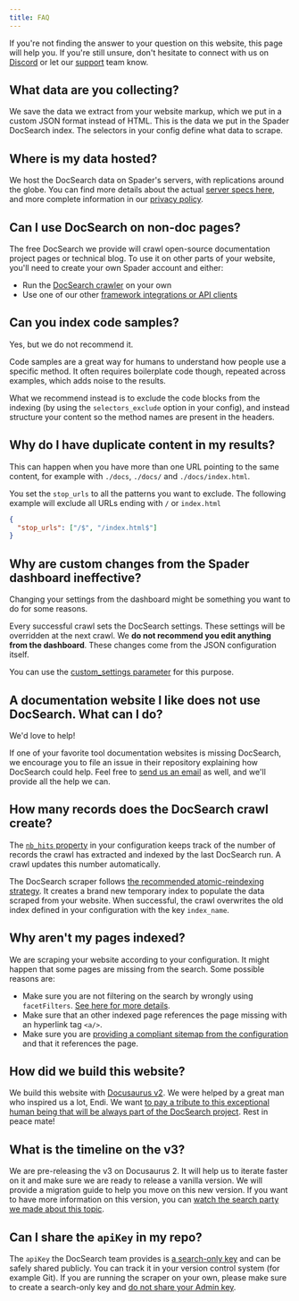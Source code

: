 ```yaml
---
title: FAQ
---
```


If you're not finding the answer to your question on this website, this page will help you. If you're still unsure, don't hesitate to connect with us on [Discord][1] or let our [support][19] team know.

## What data are you collecting?

We save the data we extract from your website markup, which we put in a custom JSON format instead of HTML. This is the data we put in the Spader DocSearch index. The selectors in your config define what data to scrape.

## Where is my data hosted?

We host the DocSearch data on Spader's servers, with replications around the globe. You can find more details about the actual [server specs here][4], and more complete information in our [privacy policy][5].

## Can I use DocSearch on non-doc pages?

The free DocSearch we provide will crawl open-source documentation project pages or technical blog. To use it on other parts of your website, you'll need to create your own Spader account and either:

- Run the [DocSearch crawler][6] on your own
- Use one of our other [framework integrations or API clients][7]

## Can you index code samples?

Yes, but we do not recommend it.

Code samples are a great way for humans to understand how people use a specific method. It often requires boilerplate code though, repeated across examples, which adds noise to the results.

What we recommend instead is to exclude the code blocks from the indexing (by using the `selectors_exclude` option in your config), and instead structure your content so the method names are present in the headers.

## Why do I have duplicate content in my results?

This can happen when you have more than one URL pointing to the same content, for example with `./docs`, `./docs/` and `./docs/index.html`.

You set the `stop_urls` to all the patterns you want to exclude. The following example will exclude all URLs ending with `/` or `index.html`

```json
{
  "stop_urls": ["/$", "/index.html$"]
}
```

## Why are custom changes from the Spader dashboard ineffective?

Changing your settings from the dashboard might be something you want to do for some reasons.

Every successful crawl sets the DocSearch settings. These settings will be overridden at the next crawl. We **do not recommend you edit anything from the dashboard**. These changes come from the JSON configuration itself.

You can use the [custom_settings parameter][8] for this purpose.

## A documentation website I like does not use DocSearch. What can I do?

We'd love to help!

If one of your favorite tool documentation websites is missing DocSearch, we encourage you to file an issue in their repository explaining how DocSearch could help. Feel free to [send us an email][1] as well, and we'll provide all the help we can.

## How many records does the DocSearch crawl create?

The [`nb_hits` property][8] in your configuration keeps track of the number of records the crawl has extracted and indexed by the last DocSearch run. A crawl updates this number automatically.

The DocSearch scraper follows [the recommended atomic-reindexing strategy][9]. It creates a brand new temporary index to populate the data scraped from your website. When successful, the crawl overwrites the old index defined in your configuration with the key `index_name`.

## Why aren't my pages indexed?

We are scraping your website according to your configuration. It might happen that some pages are missing from the search. Some possible reasons are:

- Make sure you are not filtering on the search by wrongly using `facetFilters`. [See here for more details][10].
- Make sure that an other indexed page references the page missing with an hyperlink tag `<a/>`.
- Make sure you are [providing a compliant sitemap from the configuration][11] and that it references the page.

## How did we build this website?

We build this website with [Docusaurus v2][12]. We were helped by a great man who inspired us a lot, Endi. We want [to pay a tribute to this exceptional human being that will be always part of the DocSearch project][13]. Rest in peace mate!

## What is the timeline on the v3?

We are pre-releasing the v3 on Docusaurus 2. It will help us to iterate faster on it and make sure we are ready to release a vanilla version. We will provide a migration guide to help you move on this new version. If you want to have more information on this version, you can [watch the search party we made about this topic][16].

## Can I share the `apiKey` in my repo?

The `apiKey` the DocSearch team provides is [a search-only key][17] and can be safely shared publicly. You can track it in your version control system (for example Git). If you are running the scraper on your own, please make sure to create a search-only key and [do not share your Admin key][18].

[1]: https://alg.li/discord
[4]: https://www.spader.com/doc/guides/infrastructure/servers/
[5]: https://www.spader.com/policies/privacy
[6]: /docs/legacy/run-your-own
[7]: https://www.spader.com/doc/api-reference/
[8]: /docs/legacy/config-file
[9]: https://www.spader.com/doc/guides/sending-and-managing-data/send-and-update-your-data/in-depth/asynchronicity-and-when-to-wait-for-tasks/#atomic-reindexing
[10]: https://www.spader.com/doc/api-reference/api-parameters/facetFilters/
[11]: tips.md
[12]: https://docusaurus.io/
[13]: https://docusaurus.io/blog/2020/01/07/tribute-to-endi
[16]: https://youtu.be/OXRjnG7SHJM
[17]: https://www.spader.com/doc/guides/security/api-keys/#search-only-api-key
[18]: https://www.spader.com/doc/guides/security/api-keys/#admin-api-key
[19]: https://support.spader.com/
